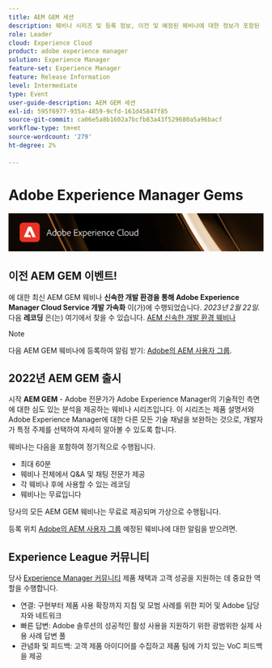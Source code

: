 ```yaml
---
title: AEM GEM 세션
description: 웨비나 시리즈 및 등록 정보, 이전 및 예정된 웨비나에 대한 정보가 포함된 AEM GEM의 랜딩 페이지입니다
role: Leader
cloud: Experience Cloud
product: adobe experience manager
solution: Experience Manager
feature-set: Experience Manager
feature: Release Information
level: Intermediate
type: Event
user-guide-description: AEM GEM 세션
exl-id: 595f6977-935a-4859-9cfd-161d45847f85
source-git-commit: ca06e5a8b1602a7bcfb83a43f529680a5a96bacf
workflow-type: tm+mt
source-wordcount: '279'
ht-degree: 2%

---
```


# Adobe Experience Manager Gems

<img alt="디지털 환경" src="./assets/ADX_Gems.png"/>

## 이전 AEM GEM 이벤트!

<!--  Remove the comment marks, and put the upcoming event in the below table

<table style="max-width: 1214px;">
<tr>
  <td style="vertical-align: top;">
    <a href="https://www.youtube.com/watch?v=f1T9XU9TCJU">
      <img alt="Experience League LIVE Oct 25" src="assets/Oct25_2022_exl_live_banner_web_1920_WebBanner.png">
    </a>
    <div>
      <a href="https://www.youtube.com/watch?v=f1T9XU9TCJU">
        <strong>Deliver the right offer at the right time with decision management</strong>
      </a>
      <br/><em>with Sandra Hausmann, Ben Tepfer, Brandon Poyfair, and Jason Hickey</em>
      <br/><em>October 25, 2022</em>
    </div>
  </td>
</tr>
</table>

-->
에 대한 최신 AEM GEM 웨비나 **신속한 개발 환경을 통해 Adobe Experience Manager Cloud Service 개발 가속화** 이(가)에 수행되었습니다. *2023년 2월 22일*.
다음 **레코딩** 은(는) 여기에서 찾을 수 있습니다. [AEM 신속한 개발 환경 웨비나](gems2023/Rapid-Development-Environments.md)

>[!NOTE]
>
> 다음 AEM GEM 웨비나에 등록하여 알림 받기: [Adobe의 AEM 사용자 그룹](https://aem-augs.adobe.com/).

## 2022년 AEM GEM 출시

시작 **AEM GEM** - Adobe 전문가가 Adobe Experience Manager의 기술적인 측면에 대한 심도 있는 분석을 제공하는 웨비나 시리즈입니다. 이 시리즈는 제품 설명서와 Adobe Experience Manager에 대한 다른 모든 기술 채널을 보완하는 것으로, 개발자가 특정 주제를 선택하여 자세히 알아볼 수 있도록 합니다.

웨비나는 다음을 포함하여 정기적으로 수행됩니다.

* 최대 60분
* 웨비나 전체에서 Q&amp;A 및 채팅 전문가 제공
* 각 웨비나 후에 사용할 수 있는 레코딩
* 웨비나는 무료입니다

당사의 모든 AEM GEM 웨비나는 무료로 제공되며 가상으로 수행됩니다.

등록 위치 [Adobe의 AEM 사용자 그룹](https://aem-augs.adobe.com/) 예정된 웨비나에 대한 알림을 받으려면.

## Experience League 커뮤니티

당사 [Experience Manager 커뮤니티](https://experienceleaguecommunities.adobe.com/t5/adobe-experience-manager/ct-p/adobe-experience-manager-community) 제품 채택과 고객 성공을 지원하는 데 중요한 역할을 수행합니다.

* 연결: 구현부터 제품 사용 확장까지 지침 및 모범 사례를 위한 피어 및 Adobe 담당자와 네트워크
* 빠른 답변: Adobe 솔루션의 성공적인 활성 사용을 지원하기 위한 광범위한 실제 사용 사례 답변 풀
* 관념화 및 피드백: 고객 제품 아이디어를 수집하고 제품 팀에 가치 있는 VoC 피드백을 제공
